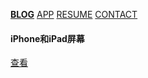 [**BLOG**](/index.md) [APP](/app.md) [RESUME](/about.md) [CONTACT](/contact.md) 


#### iPhone和iPad屏幕 
[查看](/2019/11/06/apple_display.html)

